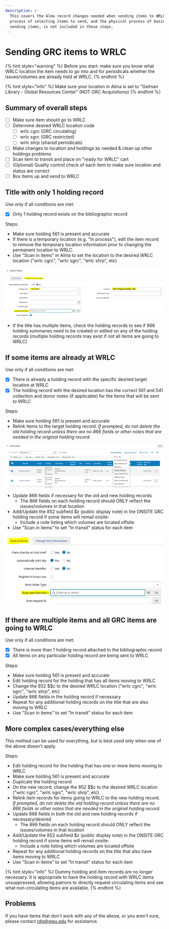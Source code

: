 ```yaml
---
description: >-
  This covers the Alma record changes needed when sending items to WRLC. The
  process of selecting items to send, and the physical process of boxing and
  sending items, is not included in these steps.
---
```


# Sending GRC items to WRLC

{% hint style="warning" %}
Before you start: make sure you know what WRLC location the item needs to go into and for periodicals whether the issues/volumes are already held at WRLC.
{% endhint %}

{% hint style="info" %}
Make sure your location in Alma is set to "Gelman Library - Global Resources Center" (NOT GRC Acquisitions)
{% endhint %}

## Summary of overall steps

* [ ] Make sure item should go to WRLC
* [ ] Determine desired WRLC location code
  * [ ] wrlc cgrc (GRC circulating)
  * [ ] wrlc sgrc (GRC restricted)
  * [ ] wrlc shrp (shared periodicals)
* [ ] Make changes to location and holdings as needed & clean up other holdings problems
* [ ] Scan item to transit and place on "ready for WRLC" cart
* [ ] (Optional) Quality control check of each item to make sure location and status are correct
* [ ] Box items up and send to WRLC

## Title with only 1 holding record

Use only if all conditions are met:

* [x] Only 1 holding record exists on the bibliographic record

Steps:

* Make sure holding 561 is present and accurate
* If there is a temporary location (e.g. "In process"), edit the item record to remove the temporary location information prior to changing the permanent location to WRLC.
* Use "Scan in items" in Alma to set the location to the desired WRLC location ("wrlc cgrc", "wrlc sgrc", "wrlc shrp", etc)

![](<../../.gitbook/assets/image (3).png>)

* If the title has multiple items, check the holding records to see if 866 holding summaries need to be created or edited on any of the holding records (multiple holding records may exist if not all items are going to WRLC)

## If some items are already at WRLC

Use only if all conditions are met:

* [x] There is already a holding record with the specific desired target location at WRLC
* [x] The holding record with the desired location has the correct 561 and 541 collection and donor notes (if applicable) for the items that will be sent to WRLC

Steps:

* Make sure holding 561 is present and accurate
* Relink items to the target holding record. _If prompted, do not delete the old holding record unless there are no 866 fields or other notes that are needed in the original holding record._

![](<../../.gitbook/assets/image (9).png>)

* Update 866 fields if necessary for the old and new holding records
  * The 866 fields on each holding record should ONLY reflect the issues/volumes in that location
* Add/Update the 852 subfield $z (public display note) in the ONSITE GRC holding record if some items will remail onsite:
  * Include a note listing which volumes are located offsite
* Use "Scan in items" to set "In transit" status for each item

![](<../../.gitbook/assets/image (2).png>)

## If there are multiple items and all GRC items are going to WRLC

Use only if all conditions are met:

* [x] There is more than 1 holding record attached to the bibliographic record
* [x] All items on any particular holding record are being sent to WRLC

Steps:

* Make sure holding 561 is present and accurate
* Edit holding record for the holding that has all items moving to WRLC
* Change the 852 \$$c to the desired WRLC location ("wrlc cgrc", "wrlc sgrc", "wrlc shrp", etc)
* Update 866 fields in the holding record if necessary
* Repeat for any additional holding records on the title that are also moving to WRLC
* Use "Scan in items" to set "In transit" status for each item

## More complex cases/everything else

This method can be used for everything, but is best used only when one of the above doesn't apply.

Steps:

* Edit holding record for the holding that has one or more items moving to WRLC
* Make sure holding 561 is present and accurate
* Duplicate the holding record
* On the new record, change the 852 \$$c to the desired WRLC location ("wrlc cgrc", "wrlc sgrc", "wrlc shrp", etc)
* Relink item records for items going to WRLC to the new holding record. _If prompted, do not delete the old holding record unless there are no 866 fields or other notes that are needed in the original holding record._
* Update 866 fields in both the old and new holding records if necessary/desired
  * The 866 fields on each holding record should ONLY reflect the issues/volumes in that location
* Add/Update the 852 subfield $z (public display note) in the ONSITE GRC holding record if some items will remail onsite:
  * Include a note listing which volumes are located offsite
* Repeat for any additional holding records on the title that also have items moving to WRLC
* Use "Scan in items" to set "In transit" status for each item

{% hint style="info" %}
Dummy holding and item records are no longer necessary. It is appropriate to have the holding record with WRLC items unsuppressed, allowing patrons to directly request circulating items and see what non-circulating items are available.
{% endhint %}

## Problems

If you have items that don't work with any of the above, or you aren't sure, please contact [rdg@gwu.edu](mailto:rdg@gwu.edu) for assistance.
